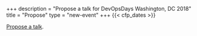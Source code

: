 +++
description = "Propose a talk for DevOpsDays Washington, DC 2018"
title = "Propose"
type = "new-event"
+++
{{< cfp_dates >}}

[Propose a talk](https://devopsdaysdc2018.busyconf.com/proposals/new).